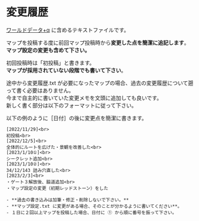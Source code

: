 # 変更履歴

[ワールドデータ+α](world_data.md) に含めるテキストファイルです。<br>

マップを投稿する度に前回マップ投稿時から**変更した点を簡潔に追記します**。<br>
**マップ設定の変更も含めて下さい。**<br>

初回投稿時は「初投稿」と書きます。<br>
**マップが採用されていない段階でも書いて下さい**。<br>

途中から変更履歴.txt が必要になったマップの場合、過去の変更履歴について遡って書く必要はありません。<br>
今まで自主的に書いていた変更メモを文頭に追加しても良いです。<br>
新しく書く部分は以下のフォーマットに従って下さい。<br>

以下の例のように［日付］の後に変更点を簡潔に書きます。

```admonish example title = "例 変更履歴.txt"
[2022/11/29]<br>
初投稿<br>
[2022/12/5]<br>
全体的にルートを広げた・景観を改善した<br>
[2023/1/10①]<br>
シークレット追加<br>
[2023/1/10②]<br>
34/12/143 詰み穴直した<br>
[2023/2/3]<br>
・ゲート３解放後、脇道追加<br>
・マップ設定の変更（初期レッドストーン）をした
```


```admonish warning title = "注意事項"
- **過去の書き込みは加筆・修正・削除しないで下さい。**
- **マップ設定.txt に変更がある場合、そのことが分かるように書いてください**。
- １日に２回以上マップを投稿した場合、日付に ① から順に番号を振って下さい。
```
